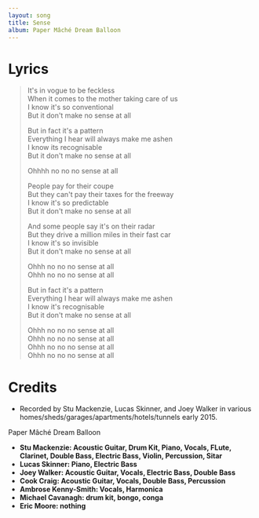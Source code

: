 ```yaml
---
layout: song
title: Sense
album: Paper Mâché Dream Balloon
---
```


# Lyrics

> It's in vogue to be feckless  
> When it comes to the mother taking care of us  
> I know it's so conventional  
> But it don't make no sense at all  
>  
> But in fact it's a pattern  
> Everything I hear will always make me ashen  
> I know its recognisable  
> But it don't make no sense at all  
>  
> Ohhhh no no no sense at all  
>  
> People pay for their coupe  
> But they can't pay their taxes for the freeway  
> I know it's so predictable  
> But it don't make no sense at all  
>  
> And some people say it's on their radar  
> But they drive a million miles in their fast car  
> I know it's so invisible  
> But it don't make no sense at all  
>  
> Ohhh no no no sense at all  
> Ohhh no no no sense at all  
>  
> But in fact it's a pattern  
> Everything I hear will always make me ashen  
> I know it's recognisable  
> But it don't make no sense at all  
>  
> Ohhh no no no sense at all  
> Ohhh no no no sense at all  
> Ohhh no no no sense at all  
> Ohhh no no no sense at all  

# Credits

* Recorded by Stu Mackenzie, Lucas Skinner, and Joey Walker in various homes/sheds/garages/apartments/hotels/tunnels early 2015.

Paper Mâché Dream Balloon<b>

* Stu Mackenzie: Acoustic Guitar, Drum Kit, Piano, Vocals, FLute, Clarinet, Double Bass, Electric Bass, Violin, Percussion, Sitar
* Lucas Skinner: Piano, Electric Bass
* Joey Walker: Acoustic Guitar, Vocals, Electric Bass, Double Bass
* Cook Craig: Acoustic Guitar, Vocals, Double Bass, Percussion
* Ambrose Kenny-Smith: Vocals, Harmonica
* Michael Cavanagh: drum kit, bongo, conga
* Eric Moore: nothing
